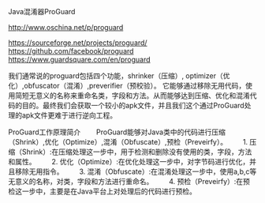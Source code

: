 Java混淆器ProGuard

http://www.oschina.net/p/proguard

https://sourceforge.net/projects/proguard/
https://github.com/facebook/proguard
https://www.guardsquare.com/en/proguard

我们通常说的proguard包括四个功能，shrinker（压缩）, optimizer（优化）,obfuscator（混淆）,preverifier（预校验）。
它能够通过移除无用代码，使用简短无意义的名称来重命名类，字段和方法。从而能够达到压缩、优化和混淆代码的目的。最终我们会获取一个较小的apk文件，并且我们这个通过ProGuard处理的apk文件更难于进行逆向工程。

ProGuard工作原理简介
　　ProGuard能够对Java类中的代码进行压缩（Shrink）,优化（Optimize）,混淆（Obfuscate）,预检（Preveirfy）。 
　　1. 压缩（Shrink）:在压缩处理这一步中，用于检测和删除没有使用的类，字段，方法和属性。 
　　2. 优化（Optimize）:在优化处理这一步中，对字节码进行优化，并且移除无用指令。 
　　3. 混淆（Obfuscate）:在混淆处理这一步中，使用a,b,c等无意义的名称，对类，字段和方法进行重命名。 
　　4. 预检（Preveirfy）:在预检这一步中，主要是在Java平台上对处理后的代码进行预检。 